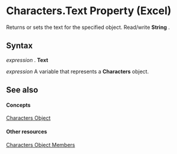 
# Characters.Text Property (Excel)

Returns or sets the text for the specified object. Read/write  **String** .


## Syntax

 _expression_ . **Text**

 _expression_ A variable that represents a **Characters** object.


## See also


#### Concepts


[Characters Object](128c9ee4-8ba3-6d22-ad0f-9f20be1e24af.md)
#### Other resources


[Characters Object Members](5172cea2-c939-9bbe-d751-304d4aafd9cf.md)

